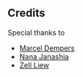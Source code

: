 ## Credits
Special thanks to
- [Marcel Dempers](https://github.com/marcel-dempers)
- [Nana Janashia](https://gitlab.com/nanuchi)
- [Zell Liew](https://github.com/zellwk)